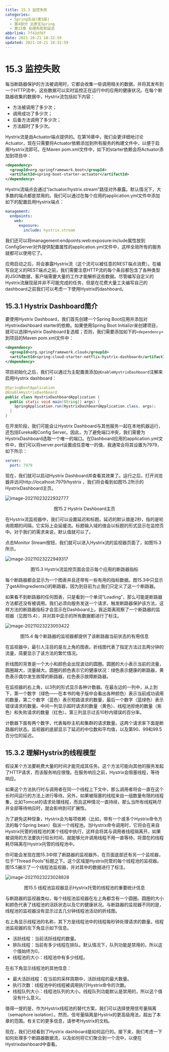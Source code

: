 ```yaml
---
title: 15.3 监控失败
categories:
  - Spring实战(第5版)
  - 第4部分 云原生Spring
  - 第15章 处理失败和延迟
abbrlink: 7f42df6f
date: 2021-10-21 18:32:59
updated: 2021-10-21 18:32:59
---
```

# 15.3 监控失败
每当断路器保护的方法被调用时，它都会收集一些调用相关的数据，并将其发布到一个HTTP流中，这些数据可以实时监控正在运行中的应用的健康状况。在每个断路器收集的数据中，Hystrix流包括如下内容：
- 方法被调用了多少次；
- 调用成功了多少次；
- 后备方法调用了多少次；
- 方法超时了多少次。

Hystrix流是由Actuator端点提供的。在第16章中，我们会更详细地讨论Actuator，现在只需要将Actuator依赖添加到所有服务的构建文件中，以便于启用Hystrix流即可。在Maven pom.xml文件中，如下的starter依赖会将Actuator添加到项目中：

```xml
<dependency>
  <groupId>org.springframework.boot</groupId>
  <artifactId>spring-boot-starter-actuator</artifactId>
</dependency>
```

Hystrix流端点会通过“/actuator/hystrix.stream”路径对外暴露。默认情况下，大多数的端点都是禁用的。我们可以通过在每个应用的application.yml文件中添加如下的配置启用Hystrix端点：

```yml
management:
  endpoints:
    web:
      exposure:
        include: hystrix.stream
```

我们还可以将management:endpoints:web:exposure:include属性放到ConfigServer对外提供配置属性的application.yml文件中，这样全局所有的服务就都可以使用它了。

应用启动之后，将会暴露Hystrix流（这个流可以被任意的REST端点消费）。在编写自定义的REST端点之前，我们需要注意HTTP流的每个条目都包含了各种类型的JSON数据，客户端需要大量的工作才能解析这些数据。尽管编写自定义的Hystrix流展现层并非不可能完成的任务，但是在花费大量工夫编写自己的dashboard之前我们可以考虑一下使用Hystrix的dashboard。

## 15.3.1 Hystrix Dashboard简介
要使用Hystrix Dashboard，我们首先创建一个Spring Boot应用并添加对Hystrixdashboard starter的依赖。如果使用Spring Boot Initializr来创建项目，就可以选择Hystrix Dashboard复选框；否则，我们需要添加如下的`<dependency>`到项目的Maven pom.xml文件中：

```xml
<dependency>
  <groupId>org.springframework.cloud</groupId>
  <artifactId>spring-cloud-starter-netflix-hystrix-dashboard</artifactId>
</dependency>
```

项目初始化之后，我们可以通过为主配置类添加`@EnableHystrixDashboard`注解来启用Hystrix dashboard：

```java
@SpringBootApplication
@EnableHystrixDashboard
public class HystrixDashboardApplication {
  public static void main(String[] args) {
    SpringApplication.run(HystrixDashboardApplication.class, args);
  }
}
```

在开发阶段，我们可能会让Hystrix Dashboard与其他服务一起在本地机器运行，还包括Eureka和Config Server。因此，为了避免端口冲突，我们需要为HystrixDashboard选取一个唯一的端口。在Dashboard应用的application.yml文件中，我们可以将server.port设置成任意唯一的值，我通常会将其设置为7979，如下所示：

```yml
server:
  port: 7979
```

现在，我们就可以启动Hystrix Dashboard并查看其效果了。运行之后，打开浏览器并访问http://localhost:7979/hystrix ，我们将会看到如图15.2所示的HystrixDashboard主页。

![image-20211023222932777](https://gitee.com/XiaoLan223/images/raw/master/Blog/Sum/20211023222933.png)

<center>图15.2 Hystrix Dashboard主页</center>

在Hystrix流监视器中，我们可以设置延迟和标题。延迟的默认值是2秒，指的是轮询周期的间隔，它实际上会延缓流。标题输入域的值会以标题的形式显示在监控页中。对于我们的需求来说，默认值就可以了。

点击Monitor Stream按钮，我们就可以进入Hystrix流的监视器页面了，如图15.3所示。

![image-20211023222949317](https://gitee.com/XiaoLan223/images/raw/master/Blog/Sum/20211023222949.png)

<center>图15.3 Hystrix流监控页面会显示每个应用的断路器指标</center>

每个断路器都会显示为一个图表并且还带有一些有用的指标数据。图15.3中只显示了getAllIngredients()的断路器，因为到目前为止我们只定义了这一个断路器。

如果看不到断路器的任何图表，只是看到一个单词“Loading”，那么可能是断路器方法都还没有被调用。我们必须向服务发送一个请求，触发断路器保护该方法，这样方法的断路器指标才会显示在Dashboard上。我近距离观察了一个断路器的监视器（见图15.4），并对其中显示的所有数据都进行了标注。

![image-20211023223003422](https://gitee.com/XiaoLan223/images/raw/master/Blog/Sum/20211023223003.png)

<center>图15.4 每个断路器的监视器都提供了该断路器当前状态的有用信息</center>

在监视器中，最引人注目的是左上角的图表。折线图代表了指定方法过去两分钟的流量，简要显示了该方法的繁忙情况。

折线图的背景是一个大小和颜色会出现波动的圆圈。圆圈的大小表示当前的流量，圆圈越大，流量越大。圆圈的颜色表示它的健康状况：绿色表示健康的断路器，黄色表示偶尔发生故障的断路器，红色表示故障断路器。

在监视器的右上角，以3列的形式显示各种计数器。在最左边的一列中，从上到下，第一个数字（绿色——在本书的电子版中会看出各种颜色）表示当前成功调用的数量，第二个数字（蓝色）表示短路请求的数量，最后一个数字（蓝绿色）表示错误请求的数量。中间一列显示超时请求的数量（黄色）、线程池拒绝的数量（紫色）和失败请求的数量（红色）。第三列显示过去10秒内错误的百分率。

计数器下面有两个数字，代表每秒主机和集群的请求数量。这两个请求率下面是断路器的状态。监视器的底部显示了延迟的中位数和平均值，以及第90、99和99.5百分位的延迟。

## 15.3.2 理解Hystrix的线程模型
假设某个方法要耗费大量的时间才能完成其任务。这个方法可能向其他的服务发起了HTTP请求，而该服务响应很慢。在服务响应之前，Hystrix会阻塞线程，等待响应。

如果这个方法执行时与调用者在同一个线程上下文中，那么调用者将会一直在这个长时间运行的方法上进行等待。另外，如果被阻塞的线程来自一组数量有限的线程集，比如Tomcat的请求处理线程，而且这种情况一直持续，那么当所有线程耗尽并全部等待响应时，就会影响到可扩展性。

为了避免这种现象，Hystrix会为每项依赖（比如，带有一个或多个Hystrix命令方法的每个Spring bean）指派一个线程池。当Hystrix命令调用时，它将会在来自Hystrix托管的线程池的某个线程中执行，这样会将其与调用者线程隔离开。如果被调用的方法要执行较长时间，就能够允许调用线程不用一直等待，将潜在的线程耗尽隔离在Hystrix托管的线程池中。

你可能会发现在图15.3中除了断路器的监视器外，在页面底部还有另一个监视器，位于“Thread Pools”标题之下。这个区域是Hystrix托管的每个线程池的监视器。图15.5展示了一个线程池监视器，并对其中的数据进行了标注。

![image-20211023223028828](https://gitee.com/XiaoLan223/images/raw/master/Blog/Sum/20211023223028.png)

<center>图15.5 线程池监视器显示Hystrix托管的线程池的重要统计信息</center>

与断路器的监视器类似，每个线程池监视器在左上角都含有一个圆圈。圆圈的大小和颜色代表了线程池的活跃状态以及它的健康状况。与断路器的监视器不同的是，线程池的监视器没有显示过去几分钟线程池活动的折线图。

右上角显示线程池的名称，其下方是线程池中的线程每秒钟处理请求的数量。线程池监视器的左下角显示如下信息。
- 活跃线程：当前活跃线程的数量。
- 排队线程：当前有多少线程在排队。默认情况下，队列功能是禁用的，所以这个值始终为0。
- 线程池的大小：线程池中有多少线程。

在右下角显示线程池的其他信息：
- 最大活跃线程：在当前的采样周期中，活跃线程的最大数量。
- 执行次数：线程池中的线程被调用执行Hystrix命令的次数。
- 线程队列大小：线程池队列的大小。线程队列功能默认是禁用的，所以这个值没有什么意义。

值得一提的是，作为Hystrix线程池的替代方案，我们可以选择使用信号量隔离（semaphore isolation）。然而，信号量隔离是Hystrix的更高级用法，超出了本章的范围。有关它的更多信息，请参考Hystrix的文档。

现在，我们已经看到了Hystrix dashboard是如何运行的。接下来，我们考虑一下如何处理多个断路器数据流，以及如何将它们聚合到一个流中，以便在Hystrixdashboard中查看。
